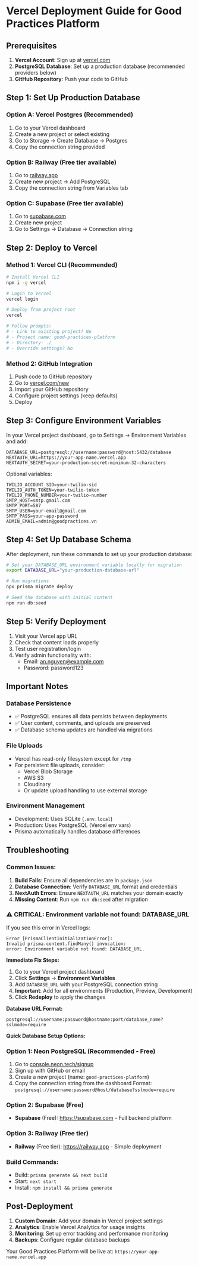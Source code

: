 # Vercel Deployment Guide for Good Practices Platform

## Prerequisites

1. **Vercel Account**: Sign up at [vercel.com](https://vercel.com)
2. **PostgreSQL Database**: Set up a production database (recommended providers below)
3. **GitHub Repository**: Push your code to GitHub

## Step 1: Set Up Production Database

### Option A: Vercel Postgres (Recommended)
1. Go to your Vercel dashboard
2. Create a new project or select existing
3. Go to Storage → Create Database → Postgres
4. Copy the connection string provided

### Option B: Railway (Free tier available)
1. Go to [railway.app](https://railway.app)
2. Create new project → Add PostgreSQL
3. Copy the connection string from Variables tab

### Option C: Supabase (Free tier available)
1. Go to [supabase.com](https://supabase.com)
2. Create new project
3. Go to Settings → Database → Connection string

## Step 2: Deploy to Vercel

### Method 1: Vercel CLI (Recommended)
```bash
# Install Vercel CLI
npm i -g vercel

# Login to Vercel
vercel login

# Deploy from project root
vercel

# Follow prompts:
# - Link to existing project? No
# - Project name: good-practices-platform
# - Directory: ./
# - Override settings? No
```

### Method 2: GitHub Integration
1. Push code to GitHub repository
2. Go to [vercel.com/new](https://vercel.com/new)
3. Import your GitHub repository
4. Configure project settings (keep defaults)
5. Deploy

## Step 3: Configure Environment Variables

In your Vercel project dashboard, go to Settings → Environment Variables and add:

```
DATABASE_URL=postgresql://username:password@host:5432/database
NEXTAUTH_URL=https://your-app-name.vercel.app
NEXTAUTH_SECRET=your-production-secret-minimum-32-characters
```

Optional variables:
```
TWILIO_ACCOUNT_SID=your-twilio-sid
TWILIO_AUTH_TOKEN=your-twilio-token
TWILIO_PHONE_NUMBER=your-twilio-number
SMTP_HOST=smtp.gmail.com
SMTP_PORT=587
SMTP_USER=your-email@gmail.com
SMTP_PASS=your-app-password
ADMIN_EMAIL=admin@goodpractices.vn
```

## Step 4: Set Up Database Schema

After deployment, run these commands to set up your production database:

```bash
# Set your DATABASE_URL environment variable locally for migration
export DATABASE_URL="your-production-database-url"

# Run migrations
npx prisma migrate deploy

# Seed the database with initial content
npm run db:seed
```

## Step 5: Verify Deployment

1. Visit your Vercel app URL
2. Check that content loads properly
3. Test user registration/login
4. Verify admin functionality with:
   - Email: an.nguyen@example.com
   - Password: password123

## Important Notes

### Database Persistence
- ✅ PostgreSQL ensures all data persists between deployments
- ✅ User content, comments, and uploads are preserved
- ✅ Database schema updates are handled via migrations

### File Uploads
- Vercel has read-only filesystem except for `/tmp`
- For persistent file uploads, consider:
  - Vercel Blob Storage
  - AWS S3
  - Cloudinary
  - Or update upload handling to use external storage

### Environment Management
- Development: Uses SQLite (`.env.local`)
- Production: Uses PostgreSQL (Vercel env vars)
- Prisma automatically handles database differences

## Troubleshooting

### Common Issues:

1. **Build Fails**: Ensure all dependencies are in `package.json`
2. **Database Connection**: Verify `DATABASE_URL` format and credentials
3. **NextAuth Errors**: Ensure `NEXTAUTH_URL` matches your domain exactly
4. **Missing Content**: Run `npm run db:seed` after migration

### ⚠️ **CRITICAL: Environment variable not found: DATABASE_URL**

If you see this error in Vercel logs:
```
Error [PrismaClientInitializationError]:
Invalid prisma.content.findMany() invocation:
error: Environment variable not found: DATABASE_URL.
```

**Immediate Fix Steps:**
1. Go to your Vercel project dashboard
2. Click **Settings** → **Environment Variables**
3. Add `DATABASE_URL` with your PostgreSQL connection string
4. **Important**: Add for all environments (Production, Preview, Development)
5. Click **Redeploy** to apply the changes

**Database URL Format:**
```
postgresql://username:password@hostname:port/database_name?sslmode=require
```

**Quick Database Setup Options:**

### Option 1: Neon PostgreSQL (Recommended - Free)
1. Go to [console.neon.tech/signup](https://console.neon.tech/signup)
2. Sign up with GitHub or email
3. Create a new project (name: `good-practices-platform`)
4. Copy the connection string from the dashboard
   Format: `postgresql://username:password@host/database?sslmode=require`

### Option 2: Supabase (Free)
- **Supabase** (Free): https://supabase.com - Full backend platform

### Option 3: Railway (Free tier)
- **Railway** (Free tier): https://railway.app - Simple deployment

### Build Commands:
- Build: `prisma generate && next build`
- Start: `next start`
- Install: `npm install && prisma generate`

## Post-Deployment

1. **Custom Domain**: Add your domain in Vercel project settings
2. **Analytics**: Enable Vercel Analytics for usage insights
3. **Monitoring**: Set up error tracking and performance monitoring
4. **Backups**: Configure regular database backups

Your Good Practices Platform will be live at: `https://your-app-name.vercel.app`